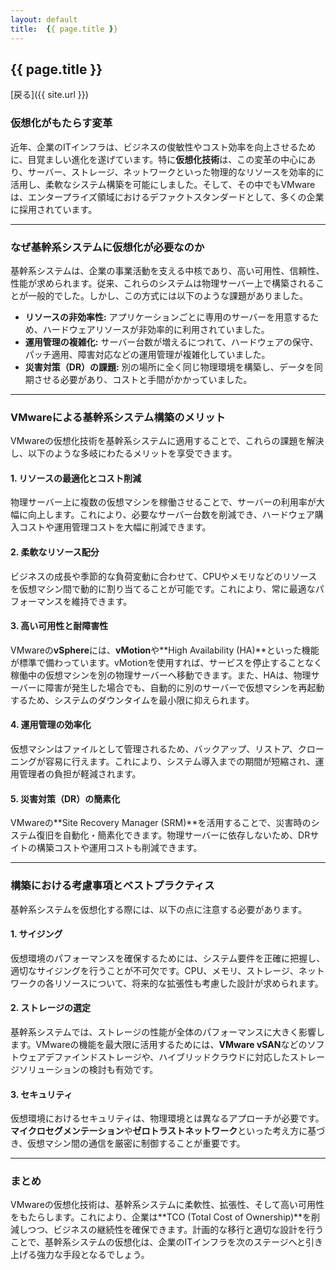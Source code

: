 ```yaml
---
layout: default 
title:  {{ page.title }}
---
```


## {{ page.title }}

[戻る]({{ site.url }}) 

### 仮想化がもたらす変革

近年、企業のITインフラは、ビジネスの俊敏性やコスト効率を向上させるために、目覚ましい進化を遂げています。特に**仮想化技術**は、この変革の中心にあり、サーバー、ストレージ、ネットワークといった物理的なリソースを効率的に活用し、柔軟なシステム構築を可能にしました。そして、その中でもVMwareは、エンタープライズ領域におけるデファクトスタンダードとして、多くの企業に採用されています。

---

### なぜ基幹系システムに仮想化が必要なのか

基幹系システムは、企業の事業活動を支える中核であり、高い可用性、信頼性、性能が求められます。従来、これらのシステムは物理サーバー上で構築されることが一般的でした。しかし、この方式には以下のような課題がありました。

* **リソースの非効率性:** アプリケーションごとに専用のサーバーを用意するため、ハードウェアリソースが非効率的に利用されていました。
* **運用管理の複雑化:** サーバー台数が増えるにつれて、ハードウェアの保守、パッチ適用、障害対応などの運用管理が複雑化していました。
* **災害対策（DR）の課題:** 別の場所に全く同じ物理環境を構築し、データを同期させる必要があり、コストと手間がかかっていました。

---

### VMwareによる基幹系システム構築のメリット

VMwareの仮想化技術を基幹系システムに適用することで、これらの課題を解決し、以下のような多岐にわたるメリットを享受できます。

#### 1. リソースの最適化とコスト削減
物理サーバー上に複数の仮想マシンを稼働させることで、サーバーの利用率が大幅に向上します。これにより、必要なサーバー台数を削減でき、ハードウェア購入コストや運用管理コストを大幅に削減できます。

#### 2. 柔軟なリソース配分
ビジネスの成長や季節的な負荷変動に合わせて、CPUやメモリなどのリソースを仮想マシン間で動的に割り当てることが可能です。これにより、常に最適なパフォーマンスを維持できます。

#### 3. 高い可用性と耐障害性
VMwareの**vSphere**には、**vMotion**や**High Availability (HA)**といった機能が標準で備わっています。vMotionを使用すれば、サービスを停止することなく稼働中の仮想マシンを別の物理サーバーへ移動できます。また、HAは、物理サーバーに障害が発生した場合でも、自動的に別のサーバーで仮想マシンを再起動するため、システムのダウンタイムを最小限に抑えられます。

#### 4. 運用管理の効率化
仮想マシンはファイルとして管理されるため、バックアップ、リストア、クローニングが容易に行えます。これにより、システム導入までの期間が短縮され、運用管理者の負担が軽減されます。

#### 5. 災害対策（DR）の簡素化
VMwareの**Site Recovery Manager (SRM)**を活用することで、災害時のシステム復旧を自動化・簡素化できます。物理サーバーに依存しないため、DRサイトの構築コストや運用コストも削減できます。

---

### 構築における考慮事項とベストプラクティス

基幹系システムを仮想化する際には、以下の点に注意する必要があります。

#### 1. サイジング
仮想環境のパフォーマンスを確保するためには、システム要件を正確に把握し、適切なサイジングを行うことが不可欠です。CPU、メモリ、ストレージ、ネットワークの各リソースについて、将来的な拡張性も考慮した設計が求められます。

#### 2. ストレージの選定
基幹系システムでは、ストレージの性能が全体のパフォーマンスに大きく影響します。VMwareの機能を最大限に活用するためには、**VMware vSAN**などのソフトウェアデファインドストレージや、ハイブリッドクラウドに対応したストレージソリューションの検討も有効です。

#### 3. セキュリティ
仮想環境におけるセキュリティは、物理環境とは異なるアプローチが必要です。**マイクロセグメンテーション**や**ゼロトラストネットワーク**といった考え方に基づき、仮想マシン間の通信を厳密に制御することが重要です。

---

### まとめ

VMwareの仮想化技術は、基幹系システムに柔軟性、拡張性、そして高い可用性をもたらします。これにより、企業は**TCO (Total Cost of Ownership)**を削減しつつ、ビジネスの継続性を確保できます。計画的な移行と適切な設計を行うことで、基幹系システムの仮想化は、企業のITインフラを次のステージへと引き上げる強力な手段となるでしょう。
